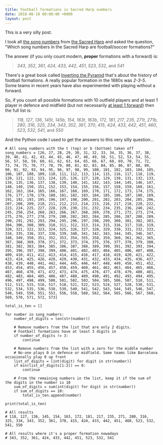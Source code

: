 ```yaml
---
title: Football formations in Sacred Harp numbers
date: 2018-06-10 00:00:00 +0000
layout: post
---
```

This is a very silly post.

I took all [the song numbers](https://fasola.org/indexes/1991/?v=pagenum) from [the Sacred Harp](https://en.wikipedia.org/wiki/Sacred_Harp) and asked the question, "Which song numbers in the Sacred Harp are football/soccer formations?"

The answer (if you only count modern, **proper** formations with a forward) is:

> _343_, _352_, _361_, _424_, _433_, _442_, _451_, _523_, _532_, and _541_

There's a great book called [Inverting the Pyramid](https://www.orionbooks.co.uk/books/detail.page?isbn=9781409176824) that's about the history of football formations. A really popular formation in the 1880s was _2-3-5_. Some teams in recent years have also experimented with playing without a forward.

So, if you count all possible formations with 10 outfield players and at least 1 player in defence and midfield (but not necessarily [at least 1 forward](https://en.wikipedia.org/wiki/Forward_(association_football)#False_9)) then the full list is:

> _118_, _127_, _136_, _145t_, _145b_, _154_, _163t_, _163b_, _172_, _181_, _217_, _235_, _271t_, _271b,_ _280_, _316_, _325_, _334_, _343_, _352_, _361_, _370_, _415_, _424_, _433_, _442_, _451_, _460_, _523_, _532_, _541_, and _550_

And the Python code I used to get the answers to this very silly question…

    # All song numbers with the t (top) or b (bottom) taken off
    song_numbers = [26, 27, 28, 29, 30, 31, 32, 33, 34, 35, 36, 37, 38, 39, 40, 41, 42, 43, 44, 45, 46, 47, 48, 49, 50, 51, 52, 53, 54, 55, 56, 57, 58, 59, 60, 61, 62, 63, 64, 65, 66, 67, 68, 69, 70, 71, 72, 73, 74, 75, 76, 77, 78, 79, 80, 81, 82, 83, 84, 85, 86, 87, 88, 89, 90, 91, 92, 93, 94, 95, 96, 97, 98, 99, 100, 101, 102, 103, 104, 105, 106, 107, 108, 109, 110, 111, 112, 113, 114, 115, 116, 117, 118, 119, 120, 121, 122, 123, 124, 125, 126, 127, 128, 129, 130, 131, 132, 133, 134, 135, 136, 137, 138, 139, 140, 141, 142, 143, 144, 145, 146, 147, 148, 149, 150, 151, 152, 153, 154, 155, 156, 157, 158, 159, 160, 161, 162, 163, 164, 165, 166, 167, 168, 169, 170, 171, 172, 173, 174, 175, 176, 177, 178, 179, 180, 181, 182, 183, 184, 185, 186, 187, 188, 189, 191, 192, 193, 195, 196, 197, 198, 200, 201, 202, 203, 204, 205, 206, 207, 208, 209, 210, 211, 212, 213, 214, 215, 216, 217, 218, 220, 222, 223, 224, 225, 227, 228, 229, 230, 231, 232, 234, 235, 236, 240, 242, 245, 250, 254, 260, 263, 266, 267, 268, 269, 270, 271, 272, 273, 274, 275, 276, 277, 278, 279, 280, 282, 283, 284, 285, 286, 287, 288, 289, 290, 291, 292, 293, 294, 295, 296, 297, 298, 299, 300, 301, 302, 303, 304, 306, 308, 309, 310, 311, 312, 313, 314, 315, 316, 317, 318, 319, 320, 321, 322, 323, 324, 325, 326, 327, 328, 329, 330, 331, 332, 333, 334, 335, 336, 337, 338, 339, 340, 341, 342, 343, 344, 345, 346, 347, 348, 349, 350, 351, 352, 353, 354, 355, 358, 359, 360, 361, 362, 365, 367, 368, 369, 370, 371, 372, 373, 374, 375, 376, 377, 378, 379, 380, 381, 382, 383, 384, 385, 386, 387, 388, 389, 390, 391, 392, 393, 394, 395, 396, 397, 398, 399, 400, 401, 402, 403, 404, 405, 406, 407, 408, 409, 410, 411, 412, 413, 414, 415, 416, 417, 418, 419, 420, 421, 422, 423, 424, 425, 426, 428, 429, 430, 431, 432, 433, 434, 435, 436, 437, 438, 439, 440, 441, 442, 444, 445, 446, 447, 448, 449, 450, 451, 452, 453, 454, 455, 456, 457, 458, 459, 460, 461, 462, 463, 464, 465, 466, 467, 468, 470, 471, 472, 473, 474, 475, 476, 477, 478, 479, 480, 481, 482, 483, 484, 485, 486, 487, 488, 489, 490, 491, 492, 493, 494, 495, 496, 497, 498, 499, 500, 501, 502, 503, 504, 505, 506, 507, 510, 511, 512, 513, 515, 516, 517, 518, 521, 522, 523, 524, 527, 528, 530, 531, 532, 534, 535, 536, 538, 539, 540, 541, 542, 543, 544, 545, 546, 547, 548, 549, 550, 551, 553, 556, 558, 560, 562, 564, 565, 566, 567, 568, 569, 570, 571, 572, 573]
    
    total_is_ten = []
    
    for number in song_numbers:
        number_of_digits = len(str(number))
    
        # Remove numbers from the list that are only 2 digits.
        # Football formations have at least 3 digits in
        if number_of_digits != 3:
            continue
    
        # Remove numbers from the list with a zero for the middle number
        # No-one plays 0 in defence or midfield. Some teams like Barcelona occasionally play 0 up front
        list_of_digits = [int(digit) for digit in str(number)]
        if min(list_of_digits[1:2]) == 0:
            continue
    
        # From the remaining numbers in the list, keep it if the sum of the digits in the number is 10
        sum_of_digits = sum(int(digit) for digit in str(number))
        if sum_of_digits == 10:
            total_is_ten.append(number)
    
    print(total_is_ten)
    
    # All results
    # 118, 127, 136, 145, 154, 163, 172, 181, 217, 235, 271, 280, 316, 325, 334, 343, 352, 361, 370, 415, 424, 433, 442, 451, 460, 523, 532, 541, 550
    
    # All results where it's a proper formation nowadays
    # 343, 352, 361, 424, 433, 442, 451, 523, 532, 541